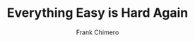 ---
title: Everything Easy is Hard Again
slug: chimero/everything-easy-is-hard-again
author: Frank Chimero
source: https://frankchimero.com/blog/2018/everything-easy/
tags: internet, web
---